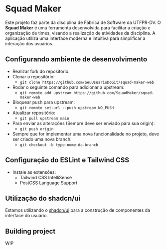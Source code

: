 # Squad Maker

Este projeto faz parte da disciplina de Fábrica de Software da UTFPR-DV. O **Squad Maker** é uma ferramenta desenvolvida para facilitar a criação e organização de times, visando a realização de atividades da disciplina. A aplicação utiliza uma interface moderna e intuitiva para simplificar a interação dos usuários.

## Configurando ambiente de desenvolvimento
- Realizar fork do repositório.
- Clonar o repositório:
    - `git clone https://github.com/SeuUsuarioDoGit/squad-maker-web`
- Rodar o seguinte comando para adicionar a upstream:
    - `git remote add upstream https://github.com/SquadMaker/squad-maker-web`
- Bloquear push para upstream:
    - `git remote set-url --push upstream NO_PUSH`
- Atualizar repositório:
    - `git pull upstream main`
- Para enviar as alterações (Sempre deve ser enviado para sua origin):
    - `git push origin`
- Sempre que for implementar uma nova funcionalidade no projeto, deve ser criado uma nova branch:
    - `git checkout -b type-nome-da-branch`

## Configuração do ESLint e Tailwind CSS
 - Instale as extensões:
    - Tailwind CSS IntelliSense
    - PostCSS Language Support

## Utilização do shadcn/ui
Estamos utilizando o <a href="https://ui.shadcn.com/docs/components" target="_blank">shadcn/ui</a> para a construção de componentes da interface do usuário.

## Building project
WIP